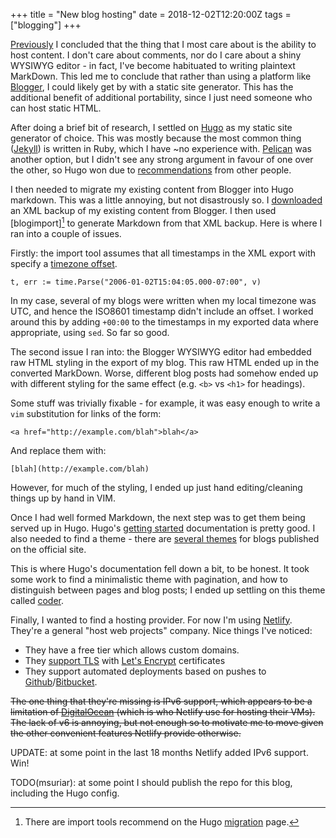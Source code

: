 +++
title = "New blog hosting"
date = 2018-12-02T12:20:00Z
tags = ["blogging"]
+++

[Previously] I concluded that the thing that I most care about is the ability
to host content. I don't care about comments, nor do I care about a shiny
WYSIWYG editor - in fact, I've become habituated to writing plaintext MarkDown.
This led me to conclude that rather than using a platform like [Blogger], I
could likely get by with a static site generator. This has the additional
benefit of additional portability, since I just need someone who can host
static HTML.

After doing a brief bit of research, I settled on [Hugo] as my static site
generator of choice. This was mostly because the most common thing ([Jekyll])
is written in Ruby, which I have ~no experience with. [Pelican] was another
option, but I didn't see any strong argument in favour of one over the other,
so Hugo won due to [recommendations] from other people.

I then needed to migrate my existing content from Blogger into Hugo markdown.
This was a little annoying, but not disastrously so. I [downloaded] an XML
backup of my existing content from Blogger. I then used [blogimport][^1] to
generate Markdown from that XML backup. Here is where I ran into a couple of
issues.

Firstly: the import tool assumes that all timestamps in the XML export with
specify a [timezone offset].

    t, err := time.Parse("2006-01-02T15:04:05.000-07:00", v)

In my case, several of my blogs were written when my local timezone was UTC,
and hence the ISO8601 timestamp didn't include an offset. I worked around this
by adding `+00:00` to the timestamps in my exported data where appropriate,
using `sed`. So far so good.

The second issue I ran into: the Blogger WYSIWYG editor had embedded raw HTML
styling in the export of my blog. This raw HTML ended up in the converted
MarkDown. Worse, different blog posts had somehow ended up with different
styling for the same effect (e.g. `<b>` vs `<h1>` for headings).

Some stuff was trivially fixable - for example, it was easy enough to write a
`vim` substitution for links of the form:

    <a href="http://example.com/blah">blah</a>

And replace them with:

    [blah](http://example.com/blah)

However, for much of the styling, I ended up just hand editing/cleaning things
up by hand in VIM.

Once I had well formed Markdown, the next step was to get them being served up
in Hugo. Hugo's [getting started] documentation is pretty good. I also needed
to find a theme - there are [several themes] for blogs published on the
official site.

This is where Hugo's documentation fell down a bit, to be honest. It took some
work to find a minimalistic theme with pagination, and how to distinguish
between pages and blog posts; I ended up settling on this theme called [coder].

Finally, I wanted to find a hosting provider. For now I'm using [Netlify].
They're a general "host web projects" company. Nice things I've noticed:

- They have a free tier which allows custom domains.
- They [support TLS] with [Let's Encrypt] certificates
- They support automated deployments based on pushes to [Github]/[Bitbucket].

~~The one thing that they're missing is IPv6 support, which appears to be a
limitation of [DigitalOcean] (which is who Netlify use for hosting their VMs).
The lack of v6 is annoying, but not enough so to motivate me to move given
the other convenient features Netlify provide otherwise.~~

UPDATE: at some point in the last 18 months Netlify added IPv6 support. Win!

TODO(msuriar): at some point I should publish the repo for this blog, including
the Hugo config.

[Previously]: https://www.suriar.net/2018/10/back-again/
[Blogger]: https://www.blogger.com/
[downloaded]: https://support.google.com/blogger/answer/41387
[blogimport]: https://github.com/natefinch/blogimport
[timezone offset]: https://github.com/natefinch/blogimport/blob/master/main.go#L28
[Hugo]: https://gohugo.io/
[Pelican]: https://blog.getpelican.com/
[Jekyll]: https://jekyllrb.com/
[recommendations]: https://miek.nl/2016/february/20/hugo/
[getting started]: https://gohugo.io/getting-started/
[migration]: https://gohugo.io/tools/migrations/#blogger
[several themes]: https://themes.gohugo.io/tags/blog/
[coder]: https://github.com/luizdepra/hugo-coder
[Netlify]: https://netlify.com
[DigitalOcean]: https://www.digitalocean.com/
[support TLS]: https://www.netlify.com/docs/ssl/#netlify-certificates
[Let's Encrypt]: https://letsencrypt.org/
[Github]: https://github.com/
[Bitbucket]: https://bitbucket.org/

[^1]: There are import tools recommend on the Hugo [migration] page.
